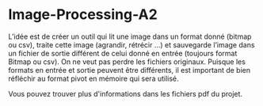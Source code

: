 # Image-Processing-A2

L’idée est de créer un outil qui lit une image dans un format donné (bitmap ou csv), traite cette image (agrandir, rétrécir …) et sauvegarde l’image dans un fichier de sortie différent de celui donné en entrée (toujours format Bitmap ou csv). On ne veut pas perdre les fichiers originaux. Puisque les formats en entrée et sortie peuvent être différents, il est important de bien réfléchir au format pivot en mémoire qui sera utilisé.

Vous pouvez trouver plus d'informations dans les fichiers pdf du projet.
